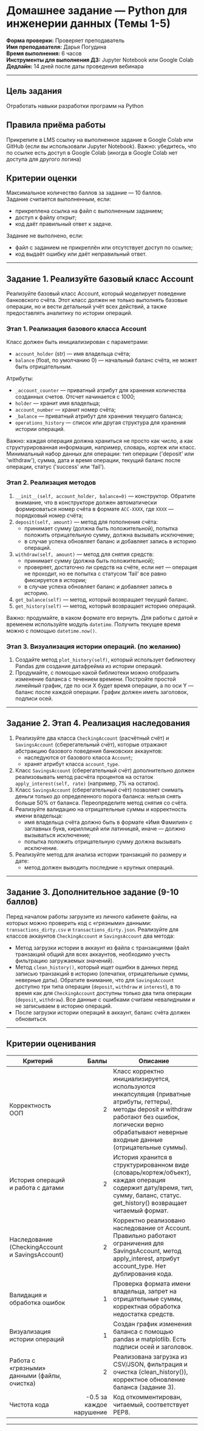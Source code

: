 # Домашнее задание — Python для инженерии данных (Темы 1-5)

**Форма проверки:** Проверяет преподаватель  
**Имя преподавателя:** Дарья Погудина  
**Время выполнения:** 6 часов  
**Инструменты для выполнения ДЗ:** Jupyter Notebook или Google Colab  
**Дедлайн:** 14 дней после даты проведения вебинара

---

## Цель задания
Отработать навыки разработки программ на Python

## Правила приёма работы
Прикрепите в LMS ссылку на выполненное задание в Google Colab или GitHub (если вы использовали Jupyter Notebook). Важно: убедитесь, что по ссылке есть доступ в Google Colab (иногда в Google Colab нет доступа для другого логина)

## Критерии оценки
Максимальное количество баллов за задание — 10 баллов.  
Задание считается выполненным, если:  
- прикреплена ссылка на файл с выполненным заданием;  
- доступ к файлу открыт;  
- код даёт правильный ответ к задаче.  

Задание не выполнено, если:  
- файл с заданием не прикреплён или отсутствует доступ по ссылке;  
- код выдаёт ошибку или даёт неправильный ответ.

---

## Задание 1. Реализуйте базовый класс Account
Реализуйте базовый класс Account, который моделирует поведение банковского счёта. Этот класс должен не только выполнять базовые операции, но и вести детальный учёт всех действий, а также предоставлять аналитику по истории операций.

### Этап 1. Реализация базового класса Account
Класс должен быть инициализирован с параметрами:

- `account_holder` (str) — имя владельца счёта;
- `balance` (float, по умолчанию 0) — начальный баланс счёта, не может быть отрицательным.

Атрибуты:

- `_account_counter` — приватный атрибут для хранения количества созданных счетов. Отсчет начинается с 1000;
- `holder` — хранит имя владельца;
- `account_number` — хранит номер счёта;
- `_balance` — приватный атрибут для хранения текущего баланса;
- `operations_history` — список или другая структура для хранения истории операций.

Важно: каждая операция должна храниться не просто как число, а как структурированная информация, например, словарь, кортеж или класс. Минимальный набор данных для операции: тип операции ('deposit' или 'withdraw'), сумма, дата и время операции, текущий баланс после операции, статус ('success' или 'fail').

### Этап 2. Реализация методов
1. `__init__(self, account_holder, balance=0)` — конструктор. Обратите внимание, что в конструкторе должен автоматически формироваться номер счёта в формате `ACC-XXXX`, где `XXXX` — порядковый номер счёта;
2. `deposit(self, amount)` — метод для пополнения счёта:
   - принимает сумму (должна быть положительной), попытка положить отрицательную сумму, должна вызывать исключение;
   - в случае успеха обновляет баланс и добавляет запись в историю операций.
3. `withdraw(self, amount)` — метод для снятия средств:
   - принимает сумму (должна быть положительной);
   - проверяет, достаточно ли средств на счёте, если нет — операция не проходит, но ее попытка с статусом 'fail' все равно фиксируется в истории;
   - в случае успеха обновляет баланс и добавляет запись в историю.
4. `get_balance(self)` — метод, который возвращает текущий баланс.
5. `get_history(self)` — метод, который возвращает историю операций.

Важно: продумайте, в каком формате его вернуть. Для работы с датой и временем используйте модуль `datetime`. Получить текущее время можно с помощью `datetime.now()`.

### Этап 3. Визуализация истории операций. (по желанию)
1. Создайте метод `plot_history(self)`, который использует библиотеку Pandas для создания датафрейма из истории операций.
2. Продумайте, с помощью какой библиотеки можно отобразить изменение баланса с течением времени. Постройте простой линейный график, где по оси X будет время операции, а по оси Y — баланс после каждой операции. График должен иметь заголовок, подписи осей.

---

## Задание 2. Этап 4. Реализация наследования
1. Реализуйте два класса `CheckingAccount` (расчётный счёт) и `SavingsAccount` (сберегательный счёт), которые отражают абстракцию базового поведения банковских аккаунтов:
   - наследуются от базового класса `Account`;
   - хранят атрибут класса `account_type`.
2. Класс `SavingsAccount` (сберегательный счёт) дополнительно должен реализовывать метод расчёта процентов на остаток `apply_interest(self, rate)` (например, 7% на остаток).
3. Класс `SavingsAccount` (сберегательный счёт) позволяет снимать деньги только до определенного порога баланса: нельзя снять больше 50% от баланса. Переопределите метод снятия со счёта.
4. Реализуйте валидацию на отрицательные суммы и корректность имени владельца:
   - имя владельца счёта должно быть в формате «Имя Фамилия» с заглавных букв, кириллицей или латиницей, иначе — должно вызываться исключение;
   - попытка положить отрицательную сумму должна вызывать исключение.
5. Реализуйте метод для анализа истории транзакций по размеру и дате:
   - метод должен выводить последние `n` крупных операций.

---

## Задание 3. Дополнительное задание (9-10 баллов)
Перед началом работы загрузите из личного кабинете файлы, на которых можно проверить код с «грязными» данными: `transactions_dirty.csv` и `transactions_dirty.json`.
Реализуйте для классов аккаунтов `CheckingAccount` и `SavingsAccount` два метода:

- Метод загрузки истории в аккаунт из файла с транзакциями (файл транзакций общий для всех аккаунтов, необходимо учесть фильтрацию загружаемых значений).
- Метод `clean_history()`, который ищет ошибки в данных перед записью транзакций в историю (опечатки, отрицательные суммы, неверные даты). Обратите внимание, что для `SavingsAccount` доступно три типа операции (`deposit`, `withdraw` и `interest`), в то время как для `CheckingAccount` доступны только два типа операции (`deposit`, `withdraw`). Все данные с ошибками считаем невалидными и не записываем в историю операций.
- После загрузки истории операций в аккаунт, баланс счёта должен обновиться.

---

## Критерии оценивания
| Критерий | Баллы | Описание |
|---|---:|---|
| Корректность ООП | 2 | Класс корректно инициализируется, используются инкапсуляция (приватные атрибуты, геттеры), методы deposit и withdraw работают без ошибок, логически верно обрабатывают неверные входные данные (отрицательные суммы). |
| История операций и работа с датами | 2 | История хранится в структурированном виде (словарь/кортеж/объект), каждая операция содержит дату/время, тип, сумму, баланс, статус. get_history() возвращает читаемый формат. |
| Наследование (CheckingAccount и SavingsAccount) | 2 | Корректно реализовано наследование от Account. Правильно работают ограничения для SavingsAccount, метод apply_interest, атрибут account_type. Нет дублирования кода. |
| Валидация и обработка ошибок | 1 | Проверка формата имени владельца, запрет на отрицательные суммы, корректная обработка недостатка средств. |
| Визуализация истории операций | 1 | Создан график изменения баланса с помощью pandas и matplotlib. Есть подписи осей и заголовок. |
| Работа с «грязными» данными (файлы, очистка) | 2 | Реализована загрузка из CSV/JSON, фильтрация и очистка (clean_history()), корректное обновление баланса (задание 3). |
| Чистота кода | -0.5 за каждое нарушение | Код откомментирован, читаемый, соответствует PEP8. |

---
